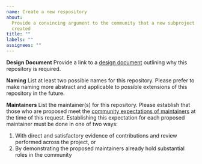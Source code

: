 ```yaml
---
name: Create a new respository
about:
  Provide a convincing argument to the community that a new subproject must be
  created
title: ""
labels: ""
assignees: ""
---
```


**Design Document** Provide a link to a [design
document][openbmc-design-document] outlining why this repository is required.

[openbmc-design-document]:
  https://github.com/openbmc/docs/blob/master/designs/design-template.md

**Naming** List at least two possible names for this repository. Please prefer
to make naming more abstract and applicable to possible extensions of this
repository in the future.

**Maintainers** List the maintainer(s) for this repository. Please establish
that those who are proposed meet the [community expectations of
maintainers][openbmc-community-expectations] at the time of this request.
Establishing this expectation for each proposed maintainer must be done in one
of two ways:

1. With direct and satisfactory evidence of contributions and review performed
   across the project, or
2. By demonstrating the proposed maintainers already hold substantial roles in
   the community

[openbmc-community-expectations]:
  https://github.com/openbmc/docs/blob/master/community-membership.md
